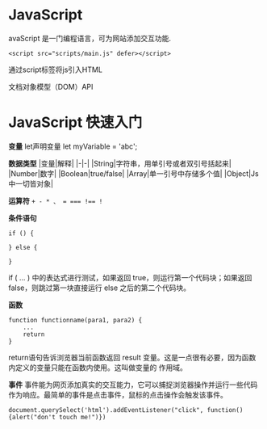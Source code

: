 # JavaScript

avaScript 是一门编程语言，可为网站添加交互功能.

    <script src="scripts/main.js" defer></script>

通过script标签将js引入HTML

文档对象模型（DOM）API

# JavaScript 快速入门

**变量**
let声明变量
    let myVariable = 'abc';

**数据类型**
|变量|解释|
|-|-|
|String|字符串，用单引号或者双引号括起来|
|Number|数字|
|Boolean|true/false|
|Array|单一引号中存储多个值|
|Object|Js中一切皆对象|

**运算符**
`+ - * 、 = === !== !`

**条件语句**
```
if () {

} else {

}
```

if ( ... ) 中的表达式进行测试，如果返回 true，则运行第一个代码块；如果返回 false，则跳过第一块直接运行 else 之后的第二个代码块。

**函数**
```
function functionname(para1, para2) {
    ...
    return
}
```

return语句告诉浏览器当前函数返回 result 变量。这是一点很有必要，因为函数内定义的变量只能在函数内使用。这叫做变量的 作用域。

**事件**
事件能为网页添加真实的交互能力，它可以捕捉浏览器操作并运行一些代码作为响应。最简单的事件是点击事件，鼠标的点击操作会触发该事件。

```
document.querySelect('html').addEventListener("click", function() {alert("don't touch me!")})
```
